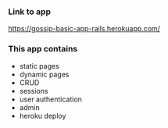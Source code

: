 ### Link to app
https://gossip-basic-app-rails.herokuapp.com/

### This app contains
- static pages
- dynamic pages
- CRUD
- sessions
- user authentication
- admin
- heroku deploy
